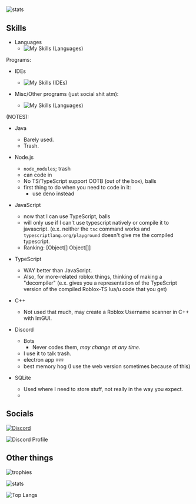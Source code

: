 <!-- MDL-compliant now. -->
#  

![stats](https://github-readme-stats.vercel.app/api?username=RealPacket&show_icons=true&theme=radical)

## Skills

- Languages
  - ![My Skills (Languages)](https://skillicons.dev/icons?i=java,lua,py,ts,javascript,html,selenium,markdown,cs,cpp,dotnet,regex,sqlite,nodejs&perline=7 "These are my current skills.")

Programs:

- IDEs
  - ![My Skills (IDEs)](https://skillicons.dev/icons?i=visualstudio,vscode,eclipse "These are all the IDEs I use")

- Misc/Other programs (just social shit atm):
  - ![My Skills (Languages)](https://skillicons.dev/icons?i=discord&perline=7 "These are programs that I use.")

(NOTES):

- Java
  - Barely used.
  - Trash.

- Node.js
  - `node_modules`; trash
  - can code in
  - No TS/TypeScript support OOTB (out of the box), balls
  - first thing to do when you need to code in it:
    - use deno instead

- JavaScript
  - now that I can use TypeScript, balls
  - will only use if I can't use typescript natively or compile it to javascript. (e.x. neither the `tsc` command works and `typescriptlang.org/playground` doesn't give me the compiled typescript.
  - Ranking: [Object[] Object[]]

- TypeScript
  - WAY better than JavaScript.
  - Also, for more-related roblox things, thinking of making a "decompiler" (e.x. gives you a representation of the TypeScript version of the compiled Roblox-TS lua/u code that you get)

- C++
  - Not used that much, may create a Roblox Username scanner in C++ with ImGUI.

- Discord
  - Bots
    - Never codes them, *may change at any time*.
  - I use it to talk trash.
  - electron app 💀💀💀
  - best memory hog (I use the web version sometimes because of this)
- SQLite
  - Used where I need to store stuff, not really in the way you expect.
  -

## Socials

[![Discord](https://skillicons.dev/icons?i=discord&perline=7)](https://discord.com/users/773207810120089600)

![Discord Profile](https://discord.c99.nl/widget/theme-3/773207810120089600.png)

## Other things

![trophies](https://github-profile-trophy.vercel.app/?username=RealPacket&theme=gruvbox "These are all of my trophies.")

![stats](https://github-readme-stats.vercel.app/api?username=RealPacket&show_icons=true&theme=radical)

![Top Langs](https://github-readme-stats.vercel.app/api/top-langs/?username=RealPacket&layout=compact&show_icons=true&title_color=fff&icon_color=79ff97&text_color=9f9f9f&bg_color=151515)
